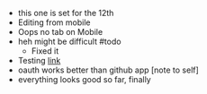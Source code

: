 *   this one is set for the 12th
*   Editing from mobile
*   Oops no tab on Mobile
*   heh might be difficult #todo
    *   Fixed it
*   Testing [link](link)
*   oauth works better than github app \[note to self\]
*   everything looks good so far, finally